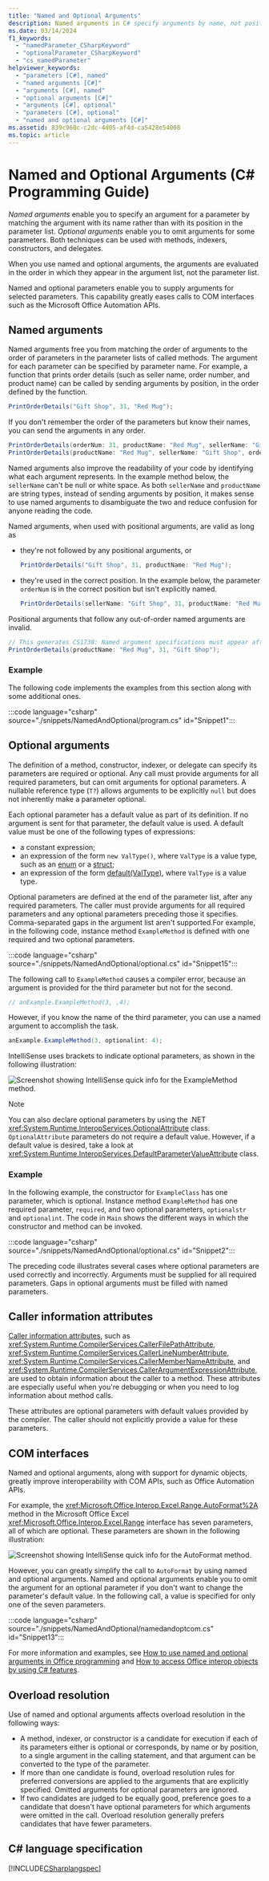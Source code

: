 ```yaml
---
title: "Named and Optional Arguments"
description: Named arguments in C# specify arguments by name, not position. Optional arguments can be omitted.
ms.date: 03/14/2024
f1_keywords:
  - "namedParameter_CSharpKeyword"
  - "optionalParameter_CSharpKeyword"
  - "cs_namedParameter"
helpviewer_keywords:
  - "parameters [C#], named"
  - "named arguments [C#]"
  - "arguments [C#], named"
  - "optional arguments [C#]"
  - "arguments [C#], optional"
  - "parameters [C#], optional"
  - "named and optional arguments [C#]"
ms.assetid: 839c960c-c2dc-4d05-af4d-ca5428e54008
ms.topic: article
---
```

# Named and Optional Arguments (C# Programming Guide)

*Named arguments* enable you to specify an argument for a parameter by matching the argument with its name rather than with its position in the parameter list. *Optional arguments* enable you to omit arguments for some parameters. Both techniques can be used with methods, indexers, constructors, and delegates.

When you use named and optional arguments, the arguments are evaluated in the order in which they appear in the argument list, not the parameter list.

Named and optional parameters enable you to supply arguments for selected parameters. This capability greatly eases calls to COM interfaces such as the Microsoft Office Automation APIs.

## Named arguments

Named arguments free you from matching the order of arguments to the order of parameters in the parameter lists of called methods. The argument for each parameter can be specified by parameter name. For example, a function that prints order details (such as seller name, order number, and product name) can be called by sending arguments by position, in the order defined by the function.

```csharp
PrintOrderDetails("Gift Shop", 31, "Red Mug");
```

If you don't remember the order of the parameters but know their names, you can send the arguments in any order.

```csharp
PrintOrderDetails(orderNum: 31, productName: "Red Mug", sellerName: "Gift Shop");
PrintOrderDetails(productName: "Red Mug", sellerName: "Gift Shop", orderNum: 31);
```

Named arguments also improve the readability of your code by identifying what each argument represents. In the example method below, the `sellerName` can't be null or white space. As both `sellerName` and `productName` are string types, instead of sending arguments by position, it makes sense to use named arguments to disambiguate the two and reduce confusion for anyone reading the code.

Named arguments, when used with positional arguments, are valid as long as

- they're not followed by any positional arguments, or

    ```csharp
    PrintOrderDetails("Gift Shop", 31, productName: "Red Mug");
    ```

- they're used in the correct position. In the example below, the parameter `orderNum` is in the correct position but isn't explicitly named.

    ```csharp
    PrintOrderDetails(sellerName: "Gift Shop", 31, productName: "Red Mug");
    ```

Positional arguments that follow any out-of-order named arguments are invalid.

```csharp
// This generates CS1738: Named argument specifications must appear after all fixed arguments have been specified.
PrintOrderDetails(productName: "Red Mug", 31, "Gift Shop");
```

### Example

The following code implements the examples from this section along with some additional ones.

:::code language="csharp" source="./snippets/NamedAndOptional/program.cs" id="Snippet1":::

## Optional arguments

The definition of a method, constructor, indexer, or delegate can specify its parameters are required or optional. Any call must provide arguments for all required parameters, but can omit arguments for optional parameters. A nullable reference type (`T?`) allows arguments to be explicitly `null` but does not inherently make a parameter optional.

Each optional parameter has a default value as part of its definition. If no argument is sent for that parameter, the default value is used. A default value must be one of the following types of expressions:

- a constant expression;
- an expression of the form `new ValType()`, where `ValType` is a value type, such as an [enum](../../language-reference/builtin-types/enum.md) or a [struct](../../language-reference/builtin-types/struct.md);
- an expression of the form [default(ValType)](../../language-reference/operators/default.md),  where `ValType` is a value type.

Optional parameters are defined at the end of the parameter list, after any required parameters. The caller must provide arguments for all required parameters and any optional parameters preceding those it specifies. Comma-separated gaps in the argument list aren't supported.For example, in the following code, instance method `ExampleMethod` is defined with one required and two optional parameters.

:::code language="csharp" source="./snippets/NamedAndOptional/optional.cs" id="Snippet15":::

The following call to `ExampleMethod` causes a compiler error, because an argument is provided for the third parameter but not for the second.

```csharp
// anExample.ExampleMethod(3, ,4);
```

However, if you know the name of the third parameter, you can use a named argument to accomplish the task.

```csharp
anExample.ExampleMethod(3, optionalint: 4);
```

IntelliSense uses brackets to indicate optional parameters, as shown in the following illustration:

![Screenshot showing IntelliSense quick info for the ExampleMethod method.](./media/named-and-optional-arguments/optional-examplemethod-parameters.png)

> [!NOTE]
> You can also declare optional parameters by using the .NET <xref:System.Runtime.InteropServices.OptionalAttribute> class. `OptionalAttribute` parameters do not require a default value. However, if a default value is desired, take a look at <xref:System.Runtime.InteropServices.DefaultParameterValueAttribute> class.

### Example

In the following example, the constructor for `ExampleClass` has one parameter, which is optional. Instance method `ExampleMethod` has one required parameter, `required`, and two optional parameters, `optionalstr` and `optionalint`. The code in `Main` shows the different ways in which the constructor and method can be invoked.

:::code language="csharp" source="./snippets/NamedAndOptional/optional.cs" id="Snippet2":::

The preceding code illustrates several cases where optional parameters are used correctly and incorrectly. Arguments must be supplied for all required parameters. Gaps in optional arguments must be filled with named parameters.

## Caller information attributes

[Caller information attributes](../../language-reference/attributes/caller-information.md), such as <xref:System.Runtime.CompilerServices.CallerFilePathAttribute>, <xref:System.Runtime.CompilerServices.CallerLineNumberAttribute>, <xref:System.Runtime.CompilerServices.CallerMemberNameAttribute>, and <xref:System.Runtime.CompilerServices.CallerArgumentExpressionAttribute>, are used to obtain information about the caller to a method. These attributes are especially useful when you're debugging or when you need to log information about method calls.

These attributes are optional parameters with default values provided by the compiler. The caller should not explicitly provide a value for these parameters.

## COM interfaces

Named and optional arguments, along with support for dynamic objects, greatly improve interoperability with COM APIs, such as Office Automation APIs.

For example, the <xref:Microsoft.Office.Interop.Excel.Range.AutoFormat%2A> method in the Microsoft Office Excel <xref:Microsoft.Office.Interop.Excel.Range> interface has seven parameters, all of which are optional. These parameters are shown in the following illustration:

![Screenshot showing IntelliSense quick info for the AutoFormat method.](./media/named-and-optional-arguments/autoformat-method-parameters.png)

However, you can greatly simplify the call to `AutoFormat` by using named and optional arguments. Named and optional arguments enable you to omit the argument for an optional parameter if you don't want to change the parameter's default value. In the following call, a value is specified for only one of the seven parameters.

:::code language="csharp" source="./snippets/NamedAndOptional/namedandoptcom.cs" id="Snippet13":::

For more information and examples, see [How to use named and optional arguments in Office programming](../../advanced-topics/interop/how-to-use-named-and-optional-arguments-in-office-programming.md) and [How to access Office interop objects by using C# features](../../advanced-topics/interop/how-to-access-office-interop-objects.md).

## Overload resolution

Use of named and optional arguments affects overload resolution in the following ways:

- A method, indexer, or constructor is a candidate for execution if each of its parameters either is optional or corresponds, by name or by position, to a single argument in the calling statement, and that argument can be converted to the type of the parameter.
- If more than one candidate is found, overload resolution rules for preferred conversions are applied to the arguments that are explicitly specified. Omitted arguments for optional parameters are ignored.
- If two candidates are judged to be equally good, preference goes to a candidate that doesn't have optional parameters for which arguments were omitted in the call. Overload resolution generally prefers candidates that have fewer parameters.

## C# language specification

[!INCLUDE[CSharplangspec](~/includes/csharplangspec-md.md)]
